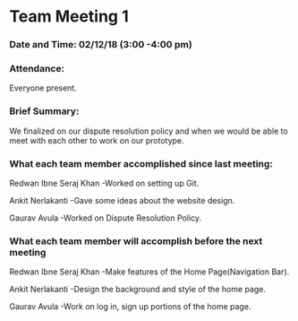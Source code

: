 # Team Meeting 1

### Date and Time: 02/12/18 (3:00 -4:00 pm)


### Attendance: 
Everyone present.

### Brief Summary:
We finalized on our dispute resolution policy and when we would be able to meet with each other to work on our prototype. 

### What each team member accomplished since last meeting:

Redwan Ibne Seraj Khan
-Worked on setting up Git.

Ankit Nerlakanti
-Gave some ideas about the website design.

Gaurav Avula
-Worked on Dispute Resolution Policy.

### What each team member will accomplish before the next meeting

Redwan Ibne Seraj Khan
-Make features of the Home Page(Navigation Bar).

Ankit Nerlakanti
-Design the background and style of the home page.

Gaurav Avula
-Work on log in, sign up portions of the home page.
